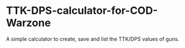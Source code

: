 # TTK-DPS-calculator-for-COD-Warzone
A simple calculator to create, save and list the TTK/DPS values of guns. 
